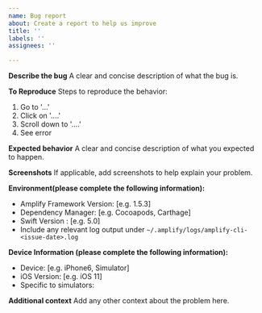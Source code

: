 ```yaml
---
name: Bug report
about: Create a report to help us improve
title: ''
labels: ''
assignees: ''

---
```


**Describe the bug**
A clear and concise description of what the bug is.

**To Reproduce**
Steps to reproduce the behavior:
1. Go to '...'
2. Click on '....'
3. Scroll down to '....'
4. See error

**Expected behavior**
A clear and concise description of what you expected to happen.

**Screenshots**
If applicable, add screenshots to help explain your problem.

**Environment(please complete the following information):**
 - Amplify Framework Version: [e.g. 1.5.3]
 - Dependency Manager: [e.g. Cocoapods, Carthage]
 - Swift Version : [e.g. 5.0]
 - Include any relevant log output under `~/.amplify/logs/amplify-cli-<issue-date>.log`

**Device Information (please complete the following information):**
 - Device: [e.g. iPhone6, Simulator]
 - iOS Version: [e.g. iOS 11]
 - Specific to simulators:

**Additional context**
Add any other context about the problem here.
